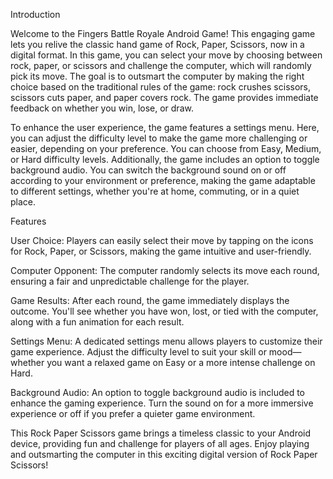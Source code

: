 Introduction


Welcome to the Fingers Battle Royale Android Game! This engaging game lets you relive the classic hand game of Rock, Paper, Scissors, now in a digital format. In this game, you can select your move by choosing between rock, paper, or scissors and challenge the computer, which will randomly pick its move. The goal is to outsmart the computer by making the right choice based on the traditional rules of the game: rock crushes scissors, scissors cuts paper, and paper covers rock. The game provides immediate feedback on whether you win, lose, or draw.

To enhance the user experience, the game features a settings menu. Here, you can adjust the difficulty level to make the game more challenging or easier, depending on your preference. You can choose from Easy, Medium, or Hard difficulty levels. Additionally, the game includes an option to toggle background audio. You can switch the background sound on or off according to your environment or preference, making the game adaptable to different settings, whether you're at home, commuting, or in a quiet place.

Features

User Choice: Players can easily select their move by tapping on the icons for Rock, Paper, or Scissors, making the game intuitive and user-friendly.

Computer Opponent: The computer randomly selects its move each round, ensuring a fair and unpredictable challenge for the player.

Game Results: After each round, the game immediately displays the outcome. You'll see whether you have won, lost, or tied with the computer, along with a fun animation for each result.

Settings Menu: A dedicated settings menu allows players to customize their game experience. Adjust the difficulty level to suit your skill or mood—whether you want a relaxed game on Easy or a more intense challenge on Hard.

Background Audio: An option to toggle background audio is included to enhance the gaming experience. Turn the sound on for a more immersive experience or off if you prefer a quieter game environment.

This Rock Paper Scissors game brings a timeless classic to your Android device, providing fun and challenge for players of all ages. Enjoy playing and outsmarting the computer in this exciting digital version of Rock Paper Scissors!

